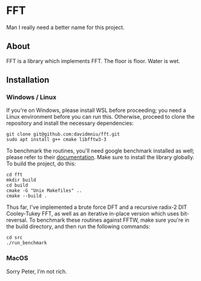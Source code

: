 # FFT

Man I really need a better name for this project.

## About

FFT is a library which implements FFT. The floor is floor. Water is wet.

## Installation

### Windows / Linux
If you're on Windows, please install WSL before proceeding; you need a Linux environment before you can run this. Otherwise, proceed to clone the repository and install the necessary dependencies:

```
git clone git@github.com:davidmniu/fft.git
sudo apt install g++ cmake libfftw3-3
```

To benchmark the routines, you'll need google benchmark installed as well; please refer to their [documentation](https://github.com/google/benchmark#installation). Make sure to install the library globally. To build the project, do this:

```
cd fft
mkdir build
cd build
cmake -G "Unix Makefiles" ..
cmake --build .
```

Thus far, I've implemented a brute force DFT and a recursive radix-2 DIT Cooley-Tukey FFT, as well as an iterative in-place version which uses bit-reversal. To benchmark these routines against FFTW, make sure you're in the build directory, and then run the following commands:

```
cd src
./run_benchmark
```

### MacOS

Sorry Peter, I'm not rich.
